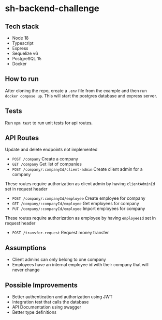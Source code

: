 # sh-backend-challenge

## Tech stack
- Node 18
- Typescript
- Express
- Sequelize v6
- PostgreSQL 15
- Docker

## How to run
After cloning the repo, create a `.env` file from the example and then run `docker compose up`. This will start the postgres database and express server. 

## Tests
Run `npm test` to run unit tests for api routes. 

## API Routes
Update and delete endpoints not implemented
- `POST /company` Create a company
- `GET /company` Get list of companies
- `POST /company/:companyId/client-admin` Create client admin for a company

These routes require authorization as client admin by having `clientAdminId` set in request header
- `POST /company/:companyId/employee` Create employee for company
- `GET /company/:companyId/employee` Get employees for company
- `PUT /company/:companyId/employee` Import employees for company

These routes require authorization as employee by having `employeeId` set in request header
- `POST /transfer-request` Request money transfer

## Assumptions
- Client admins can only belong to one company
- Employees have an internal employee id with their company that will never change

## Possible Improvements
- Better authentication and authorization using JWT
- Integration test that calls the database
- API Documentation using swagger
- Better type definitions
